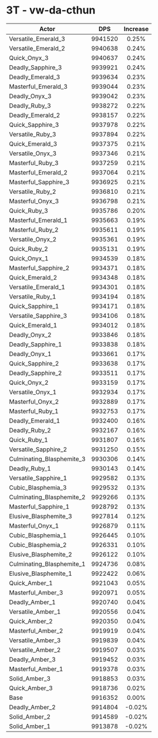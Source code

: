 # 3T - vw-da-cthun
| Actor | DPS | Increase |
|---|:---:|:---:|
|Versatile_Emerald_3|9941520|0.25%|
|Versatile_Emerald_2|9940638|0.24%|
|Quick_Onyx_3|9940637|0.24%|
|Deadly_Sapphire_3|9939921|0.24%|
|Deadly_Emerald_3|9939634|0.23%|
|Masterful_Emerald_3|9939044|0.23%|
|Deadly_Onyx_3|9939042|0.23%|
|Deadly_Ruby_3|9938272|0.22%|
|Deadly_Emerald_2|9938157|0.22%|
|Quick_Sapphire_3|9937978|0.22%|
|Versatile_Ruby_3|9937894|0.22%|
|Quick_Emerald_3|9937375|0.21%|
|Versatile_Onyx_3|9937346|0.21%|
|Masterful_Ruby_3|9937259|0.21%|
|Masterful_Emerald_2|9937064|0.21%|
|Masterful_Sapphire_3|9936925|0.21%|
|Versatile_Ruby_2|9936810|0.21%|
|Masterful_Onyx_3|9936798|0.21%|
|Quick_Ruby_3|9935786|0.20%|
|Masterful_Emerald_1|9935663|0.19%|
|Masterful_Ruby_2|9935611|0.19%|
|Versatile_Onyx_2|9935361|0.19%|
|Quick_Ruby_2|9935131|0.19%|
|Quick_Onyx_1|9934539|0.18%|
|Masterful_Sapphire_2|9934371|0.18%|
|Quick_Emerald_2|9934348|0.18%|
|Versatile_Emerald_1|9934301|0.18%|
|Versatile_Ruby_1|9934194|0.18%|
|Quick_Sapphire_1|9934171|0.18%|
|Versatile_Sapphire_3|9934106|0.18%|
|Quick_Emerald_1|9934012|0.18%|
|Deadly_Onyx_2|9933846|0.18%|
|Deadly_Sapphire_1|9933838|0.18%|
|Deadly_Onyx_1|9933661|0.17%|
|Quick_Sapphire_2|9933638|0.17%|
|Deadly_Sapphire_2|9933511|0.17%|
|Quick_Onyx_2|9933159|0.17%|
|Versatile_Onyx_1|9932934|0.17%|
|Masterful_Onyx_2|9932889|0.17%|
|Masterful_Ruby_1|9932753|0.17%|
|Deadly_Emerald_1|9932400|0.16%|
|Deadly_Ruby_2|9932167|0.16%|
|Quick_Ruby_1|9931807|0.16%|
|Versatile_Sapphire_2|9931250|0.15%|
|Culminating_Blasphemite_3|9930306|0.14%|
|Deadly_Ruby_1|9930143|0.14%|
|Versatile_Sapphire_1|9929582|0.13%|
|Cubic_Blasphemia_3|9929532|0.13%|
|Culminating_Blasphemite_2|9929266|0.13%|
|Masterful_Sapphire_1|9928792|0.13%|
|Elusive_Blasphemite_3|9927814|0.12%|
|Masterful_Onyx_1|9926879|0.11%|
|Cubic_Blasphemia_1|9926445|0.10%|
|Cubic_Blasphemia_2|9926331|0.10%|
|Elusive_Blasphemite_2|9926122|0.10%|
|Culminating_Blasphemite_1|9924736|0.08%|
|Elusive_Blasphemite_1|9922422|0.06%|
|Quick_Amber_1|9921043|0.05%|
|Masterful_Amber_3|9920971|0.05%|
|Deadly_Amber_1|9920740|0.04%|
|Versatile_Amber_1|9920556|0.04%|
|Quick_Amber_2|9920350|0.04%|
|Masterful_Amber_2|9919919|0.04%|
|Versatile_Amber_3|9919839|0.04%|
|Versatile_Amber_2|9919507|0.03%|
|Deadly_Amber_3|9919452|0.03%|
|Masterful_Amber_1|9919378|0.03%|
|Solid_Amber_3|9918853|0.03%|
|Quick_Amber_3|9918736|0.02%|
|Base|9916352|0.00%|
|Deadly_Amber_2|9914804|-0.02%|
|Solid_Amber_2|9914589|-0.02%|
|Solid_Amber_1|9913878|-0.02%|

